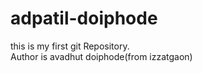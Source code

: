 # adpatil-doiphode
this is my first git Repository.
<br>
Author is avadhut doiphode(from izzatgaon)

